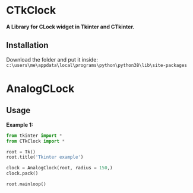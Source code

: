 # CTkClock
**A Library for CLock widget in Tkinter and CTkinter.**

## Installation
Download the folder and put it inside:
`c:\users\me\appdata\local\programs\python\python38\lib\site-packages`

# AnalogCLock

## Usage

**Example 1:**
```python
from tkinter import *
from CTkClock import *

root = Tk()
root.title('Tkinter example')

clock = AnalogClock(root, radius = 150,)
clock.pack()

root.mainloop()
```
